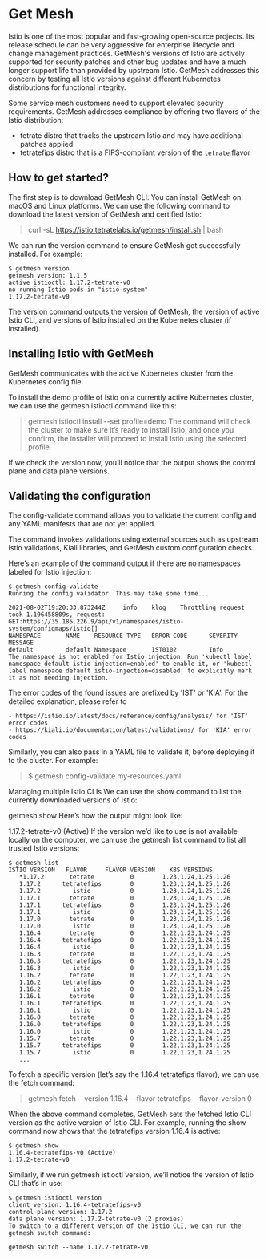 # Get Mesh

Istio is one of the most popular and fast-growing open-source projects. Its release schedule can be very aggressive for enterprise lifecycle and change management practices. GetMesh's versions of Istio are actively supported for security patches and other bug updates and have a much longer support life than provided by upstream Istio. GetMesh addresses this concern by testing all Istio versions against different Kubernetes distributions for functional integrity.

Some service mesh customers need to support elevated security requirements. GetMesh addresses compliance by offering two flavors of the Istio distribution:

* tetrate distro that tracks the upstream Istio and may have additional patches applied
* tetratefips distro that is a FIPS-compliant version of the `tetrate` flavor

## How to get started?
The first step is to download GetMesh CLI. You can install GetMesh on macOS and Linux platforms. We can use the following command to download the latest version of GetMesh and certified Istio:

> curl -sL https://istio.tetratelabs.io/getmesh/install.sh | bash

We can run the version command to ensure GetMesh got successfully installed. For example:

```shell
$ getmesh version
getmesh version: 1.1.5
active istioctl: 1.17.2-tetrate-v0
no running Istio pods in "istio-system"
1.17.2-tetrate-v0
```
The version command outputs the version of GetMesh, the version of active Istio CLI, and versions of Istio installed on the Kubernetes cluster (if installed).

## Installing Istio with GetMesh
GetMesh communicates with the active Kubernetes cluster from the Kubernetes config file.

To install the demo profile of Istio on a currently active Kubernetes cluster, we can use the getmesh istioctl command like this:

> getmesh istioctl install --set profile=demo
The command will check the cluster to make sure it’s ready to install Istio, and once you confirm, the installer will proceed to install Istio using the selected profile.

If we check the version now, you’ll notice that the output shows the control plane and data plane versions.

## Validating the configuration
The config-validate command allows you to validate the current config and any YAML manifests that are not yet applied.

The command invokes validations using external sources such as upstream Istio validations, Kiali libraries, and GetMesh custom configuration checks.

Here’s an example of the command output if there are no namespaces labeled for Istio injection:

```shell
$ getmesh config-validate
Running the config validator. This may take some time...

2021-08-02T19:20:33.873244Z     info    klog    Throttling request took 1.196458809s, request: GET:https://35.185.226.9/api/v1/namespaces/istio-system/configmaps/istio[]
NAMESPACE       NAME    RESOURCE TYPE   ERROR CODE      SEVERITY        MESSAGE                                     
default         default Namespace       IST0102         Info            The namespace is not enabled for Istio injection. Run 'kubectl label namespace default istio-injection=enabled' to enable it, or 'kubectl label namespace default istio-injection=disabled' to explicitly mark it as not needing injection.
```

The error codes of the found issues are prefixed by 'IST' or 'KIA'. For the detailed explanation, please refer to

```shell
- https://istio.io/latest/docs/reference/config/analysis/ for 'IST' error codes
- https://kiali.io/documentation/latest/validations/ for 'KIA' error codes
```

Similarly, you can also pass in a YAML file to validate it, before deploying it to the cluster. For example:

> $ getmesh config-validate my-resources.yaml

Managing multiple Istio CLIs
We can use the show command to list the currently downloaded versions of Istio:

getmesh show
Here’s how the output might look like:

1.17.2-tetrate-v0 (Active)
If the version we’d like to use is not available locally on the computer, we can use the getmesh list command to list all trusted Istio versions:

```shell
$ getmesh list
ISTIO VERSION   FLAVOR     FLAVOR VERSION    K8S VERSIONS
   *1.17.2       tetrate          0        1.23,1.24,1.25,1.26
   1.17.2      tetratefips        0        1.23,1.24,1.25,1.26
   1.17.2         istio           0        1.23,1.24,1.25,1.26
   1.17.1        tetrate          0        1.23,1.24,1.25,1.26
   1.17.1      tetratefips        0        1.23,1.24,1.25,1.26
   1.17.1         istio           0        1.23,1.24,1.25,1.26
   1.17.0        tetrate          0        1.23,1.24,1.25,1.26
   1.17.0         istio           0        1.23,1.24,1.25,1.26
   1.16.4        tetrate          0        1.22,1.23,1.24,1.25
   1.16.4      tetratefips        0        1.22,1.23,1.24,1.25
   1.16.4         istio           0        1.22,1.23,1.24,1.25
   1.16.3        tetrate          0        1.22,1.23,1.24,1.25
   1.16.3      tetratefips        0        1.22,1.23,1.24,1.25
   1.16.3         istio           0        1.22,1.23,1.24,1.25
   1.16.2        tetrate          0        1.22,1.23,1.24,1.25
   1.16.2      tetratefips        0        1.22,1.23,1.24,1.25
   1.16.2         istio           0        1.22,1.23,1.24,1.25
   1.16.1        tetrate          0        1.22,1.23,1.24,1.25
   1.16.1      tetratefips        0        1.22,1.23,1.24,1.25
   1.16.1         istio           0        1.22,1.23,1.24,1.25
   1.16.0        tetrate          0        1.22,1.23,1.24,1.25
   1.16.0      tetratefips        0        1.22,1.23,1.24,1.25
   1.16.0         istio           0        1.22,1.23,1.24,1.25
   1.15.7        tetrate          0        1.22,1.23,1.24,1.25
   1.15.7      tetratefips        0        1.22,1.23,1.24,1.25
   1.15.7         istio           0        1.22,1.23,1.24,1.25
   ...
```

To fetch a specific version (let’s say the 1.16.4 tetratefips flavor), we can use the fetch command:

> getmesh fetch --version 1.16.4 --flavor tetratefips --flavor-version 0

When the above command completes, GetMesh sets the fetched Istio CLI version as the active version of Istio CLI. For example, running the show command now shows that the tetratefips version 1.16.4 is active:

```shell
$ getmesh show
1.16.4-tetratefips-v0 (Active)
1.17.2-tetrate-v0
```

Similarly, if we run getmesh istioctl version, we’ll notice the version of Istio CLI that’s in use:

```shell
$ getmesh istioctl version
client version: 1.16.4-tetratefips-v0
control plane version: 1.17.2
data plane version: 1.17.2-tetrate-v0 (2 proxies)
To switch to a different version of the Istio CLI, we can run the getmesh switch command:

getmesh switch --name 1.17.2-tetrate-v0
```
